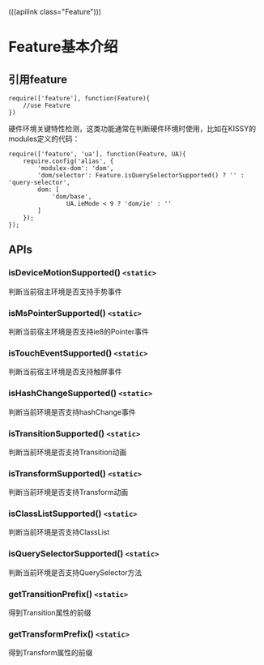 (((apilink class="Feature")))
# Feature基本介绍

## 引用feature

	require(['feature'], function(Feature){
		//use Feature
	})

硬件环境关键特性检测，这类功能通常在判断硬件环境时使用，比如在KISSY的modules定义的代码：

	require(['feature', 'ua'], function(Feature, UA){
		require.config('alias', {
		    'modulex-dom': 'dom',
		    'dom/selector': Feature.isQuerySelectorSupported() ? '' : 'query-selector',
		    dom: [
		        'dom/base',
		            UA.ieMode < 9 ? 'dom/ie' : ''
		    ]
		});
	});
	
## APIs

### isDeviceMotionSupported()  `<static>`

判断当前宿主环境是否支持手势事件

### isMsPointerSupported()  `<static>`

判断当前宿主环境是否支持ie8的Pointer事件

### isTouchEventSupported()  `<static>`

判断当前宿主环境是否支持触屏事件

### isHashChangeSupported()  `<static>`

判断当前环境是否支持hashChange事件

### isTransitionSupported()  `<static>`

判断当前环境是否支持Transition动画

### isTransformSupported()  `<static>`

判断当前环境是否支持Transform动画

### isClassListSupported()  `<static>`

判断当前环境是否支持ClassList

### isQuerySelectorSupported()  `<static>`

判断当前环境是否支持QuerySelector方法

### getTransitionPrefix()  `<static>`

得到Transition属性的前缀

### getTransformPrefix()  `<static>`

得到Transform属性的前缀
